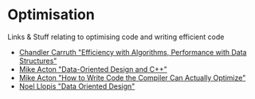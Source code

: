 # Optimisation
Links & Stuff relating to optimising code and writing efficient code

* [Chandler Carruth "Efficiency with Algorithms, Performance with Data Structures"](https://youtu.be/fHNmRkzxHWs)
* [Mike Acton "Data-Oriented Design and C++"](https://youtu.be/rX0ItVEVjHc)
* [Mike Acton "How to Write Code the Compiler Can Actually Optimize"](https://youtu.be/x61H6qEtK08)
* [Noel Llopis "Data Oriented Design"](http://gamesfromwithin.com/data-oriented-design)
